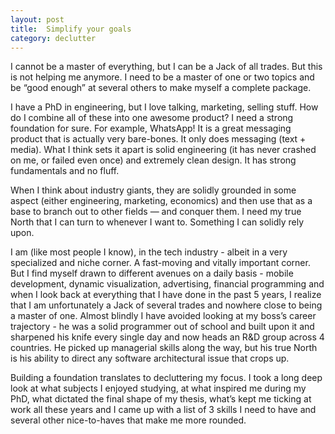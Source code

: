 ```yaml
---
layout: post
title:  Simplify your goals
category: declutter 
---
```


I cannot be a master of everything, but I can be a Jack of all trades. But this is not helping me anymore. I need to be a master of one or two topics and be “good enough” at several others to make myself a complete package.<!--readmore-->

I have a PhD in engineering, but I love talking, marketing, selling stuff. How do I combine all of these into one awesome product? I need a strong foundation for sure. For example, WhatsApp! It is a great messaging product that is actually very bare-bones. It only does messaging (text + media). What I think sets it apart is solid engineering (it has never crashed on me, or failed even once) and extremely clean design. It has strong fundamentals and no fluff.

When I think about industry giants, they are solidly grounded in some aspect (either engineering, marketing, economics) and then use that as a base to branch out to other fields — and conquer them. I need my true North that I can turn to whenever I want to. Something I can solidly rely upon.

I am (like most people I know), in the tech industry - albeit in a very specialized and niche corner. A fast-moving and vitally important corner. But I find myself drawn to different avenues on a daily basis - mobile development, dynamic visualization, advertising, financial programming and when I look back at everything that I have done in the past 5 years, I realize that I am unfortunately a Jack of several trades and nowhere close to being a master of one. Almost blindly I have avoided looking at my boss’s career trajectory - he was a solid programmer out of school and built upon it and sharpened his knife every single day and now heads an R&D group across 4 countries. He picked up managerial skills along the way, but his true North is his ability to direct any software architectural issue that crops up.

Building a foundation translates to decluttering my focus. I took a long deep look at what subjects I enjoyed studying, at what inspired me during my PhD, what dictated the final shape of my thesis, what’s kept me ticking at work all these years and I came up with a list of 3 skills I need to have and several other nice-to-haves that make me more rounded.
